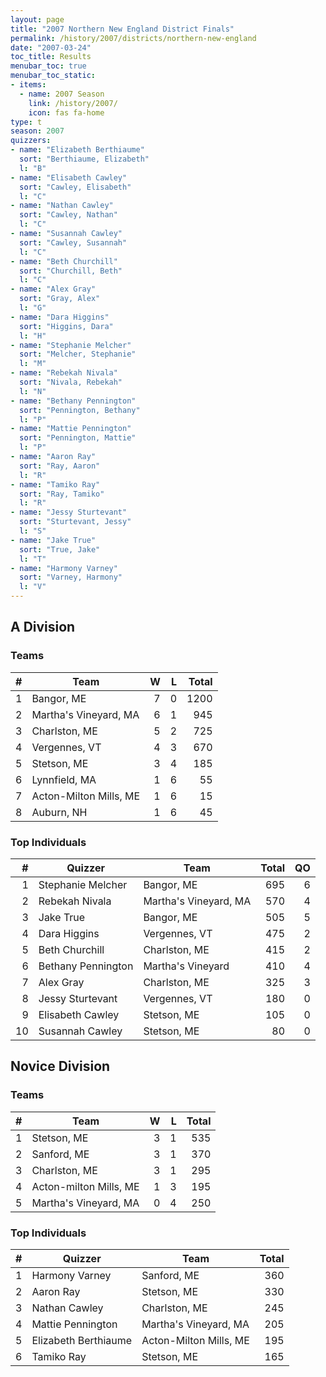 ```yaml
---
layout: page
title: "2007 Northern New England District Finals"
permalink: /history/2007/districts/northern-new-england
date: "2007-03-24"
toc_title: Results
menubar_toc: true
menubar_toc_static:
- items:
  - name: 2007 Season
    link: /history/2007/
    icon: fas fa-home
type: t
season: 2007
quizzers:
- name: "Elizabeth Berthiaume"
  sort: "Berthiaume, Elizabeth"
  l: "B"
- name: "Elisabeth Cawley"
  sort: "Cawley, Elisabeth"
  l: "C"
- name: "Nathan Cawley"
  sort: "Cawley, Nathan"
  l: "C"
- name: "Susannah Cawley"
  sort: "Cawley, Susannah"
  l: "C"
- name: "Beth Churchill"
  sort: "Churchill, Beth"
  l: "C"
- name: "Alex Gray"
  sort: "Gray, Alex"
  l: "G"
- name: "Dara Higgins"
  sort: "Higgins, Dara"
  l: "H"
- name: "Stephanie Melcher"
  sort: "Melcher, Stephanie"
  l: "M"
- name: "Rebekah Nivala"
  sort: "Nivala, Rebekah"
  l: "N"
- name: "Bethany Pennington"
  sort: "Pennington, Bethany"
  l: "P"
- name: "Mattie Pennington"
  sort: "Pennington, Mattie"
  l: "P"
- name: "Aaron Ray"
  sort: "Ray, Aaron"
  l: "R"
- name: "Tamiko Ray"
  sort: "Ray, Tamiko"
  l: "R"
- name: "Jessy Sturtevant"
  sort: "Sturtevant, Jessy"
  l: "S"
- name: "Jake True"
  sort: "True, Jake"
  l: "T"
- name: "Harmony Varney"
  sort: "Varney, Harmony"
  l: "V"
---
```


## A Division

### Teams

|    # | Team                   |    W |    L | Total |
| ---: | ---------------------- | ---: | ---: | ----: |
|    1 | Bangor, ME             |    7 |    0 |  1200 |
|    2 | Martha's Vineyard, MA  |    6 |    1 |   945 |
|    3 | Charlston, ME          |    5 |    2 |   725 |
|    4 | Vergennes, VT          |    4 |    3 |   670 |
|    5 | Stetson, ME            |    3 |    4 |   185 |
|    6 | Lynnfield, MA          |    1 |    6 |    55 |
|    7 | Acton-Milton Mills, ME |    1 |    6 |    15 |
|    8 | Auburn, NH             |    1 |    6 |    45 |

### Top Individuals

|    # | Quizzer            | Team                  | Total |   QO |
| ---: | ------------------ | --------------------- | ----: | ---: |
|    1 | Stephanie Melcher  | Bangor, ME            |   695 |    6 |
|    2 | Rebekah Nivala     | Martha's Vineyard, MA |   570 |    4 |
|    3 | Jake True          | Bangor, ME            |   505 |    5 |
|    4 | Dara Higgins       | Vergennes, VT         |   475 |    2 |
|    5 | Beth Churchill     | Charlston, ME         |   415 |    2 |
|    6 | Bethany Pennington | Martha's Vineyard     |   410 |    4 |
|    7 | Alex Gray          | Charlston, ME         |   325 |    3 |
|    8 | Jessy Sturtevant   | Vergennes, VT         |   180 |    0 |
|    9 | Elisabeth Cawley   | Stetson, ME           |   105 |    0 |
|   10 | Susannah Cawley    | Stetson, ME           |    80 |    0 |

## Novice Division

### Teams

|    # | Team                   |    W |    L | Total |
| ---: | ---------------------- | ---: | ---: | ----: |
|    1 | Stetson, ME            |    3 |    1 |   535 |
|    2 | Sanford, ME            |    3 |    1 |   370 |
|    3 | Charlston, ME          |    3 |    1 |   295 |
|    4 | Acton-milton Mills, ME |    1 |    3 |   195 |
|    5 | Martha's Vineyard, MA  |    0 |    4 |   250 |

### Top Individuals

|    # | Quizzer              | Team                   | Total |
| ---: | -------------------- | ---------------------- | ----: |
|    1 | Harmony Varney       | Sanford, ME            |   360 |
|    2 | Aaron Ray            | Stetson, ME            |   330 |
|    3 | Nathan Cawley        | Charlston, ME          |   245 |
|    4 | Mattie Pennington    | Martha's Vineyard, MA  |   205 |
|    5 | Elizabeth Berthiaume | Acton-Milton Mills, ME |   195 |
|    6 | Tamiko Ray           | Stetson, ME            |   165 |